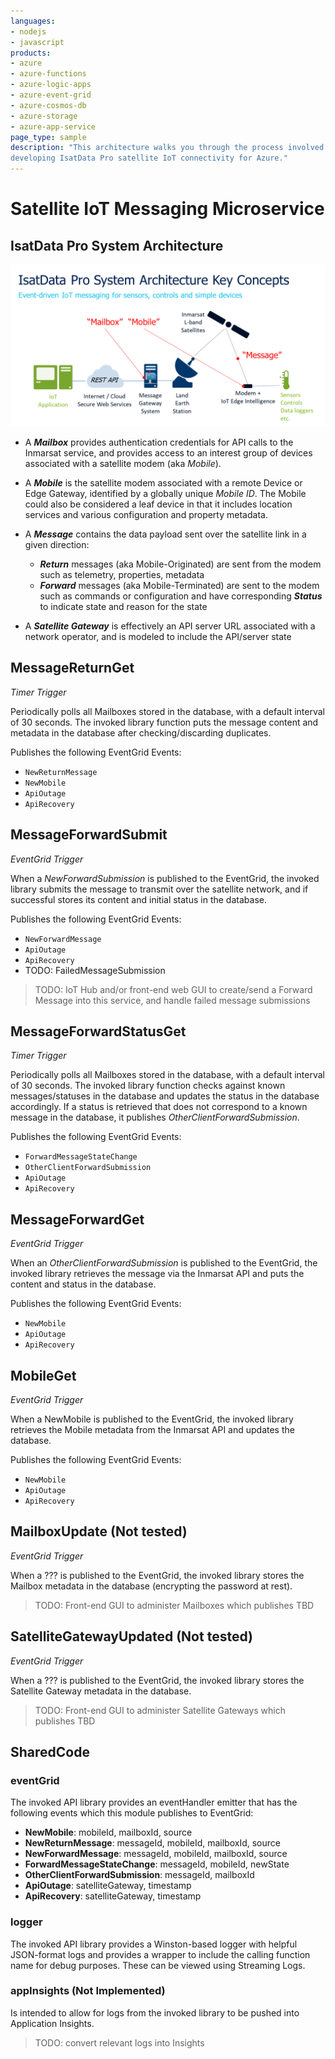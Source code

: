 ```yaml
---
languages:
- nodejs
- javascript
products:
- azure
- azure-functions
- azure-logic-apps
- azure-event-grid
- azure-cosmos-db
- azure-storage
- azure-app-service
page_type: sample
description: "This architecture walks you through the process involved in 
developing IsatData Pro satellite IoT connectivity for Azure."
---
```


# Satellite IoT Messaging Microservice

## IsatData Pro System Architecture

![IsatData Pro System Architecture](docs/media/idp-architecture.png)

* A ***Mailbox*** provides authentication credentials for API calls to the 
Inmarsat service, and provides access to an interest group of devices associated 
with a satellite modem (aka *Mobile*).

* A ***Mobile*** is the satellite modem associated with a remote Device or Edge 
Gateway, identified by a globally unique *Mobile ID*.  The Mobile could also be 
considered a leaf device in that it includes location services and various 
configuration and property metadata.

* A ***Message*** contains the data payload sent over the satellite link in a 
given direction:
  * ***Return*** messages (aka Mobile-Originated) are sent from the modem 
  such as telemetry, properties, metadata
  * ***Forward*** messages (aka Mobile-Terminated) are sent to the modem such 
  as commands or configuration and have corresponding ***Status*** to indicate 
  state and reason for the state

* A ***Satellite Gateway*** is effectively an API server URL associated with a 
network operator, and is modeled to include the API/server state

## MessageReturnGet
*Timer Trigger*

Periodically polls all Mailboxes stored in the database, with a default interval 
of 30 seconds. The invoked library function puts the message content and 
metadata in the database after checking/discarding duplicates.

Publishes the following EventGrid Events:
* ``NewReturnMessage``
* ``NewMobile``
* ``ApiOutage``
* ``ApiRecovery``

## MessageForwardSubmit
*EventGrid Trigger*

When a *NewForwardSubmission* is published to the EventGrid, the invoked library 
submits the message to transmit over the satellite network, and if successful 
stores its content and initial status in the database.

Publishes the following EventGrid Events:
* ``NewForwardMessage``
* ``ApiOutage``
* ``ApiRecovery``
* TODO: FailedMessageSubmission

> TODO: IoT Hub and/or front-end web GUI to create/send a Forward Message into 
this service, and handle failed message submissions

## MessageForwardStatusGet
*Timer Trigger*

Periodically polls all Mailboxes stored in the database, with a default interval 
of 30 seconds.  The invoked library function checks against known 
messages/statuses in the database and updates the status in the database 
accordingly.  If a status is retrieved that does not correspond to a known 
message in the database, it publishes *OtherClientForwardSubmission*.

Publishes the following EventGrid Events:
* ``ForwardMessageStateChange``
* ``OtherClientForwardSubmission``
* ``ApiOutage``
* ``ApiRecovery``

## MessageForwardGet
*EventGrid Trigger*

When an *OtherClientForwardSubmission* is published to the EventGrid, the 
invoked library retrieves the message via the Inmarsat API and puts the content 
and status in the database.

Publishes the following EventGrid Events:
* ``NewMobile``
* ``ApiOutage``
* ``ApiRecovery``

## MobileGet
*EventGrid Trigger*

When a NewMobile is published to the EventGrid, the invoked library retrieves 
the Mobile metadata from the Inmarsat API and updates the database.

Publishes the following EventGrid Events:
* ``NewMobile``
* ``ApiOutage``
* ``ApiRecovery``

## MailboxUpdate (Not tested)
*EventGrid Trigger*

When a ??? is published to the EventGrid, the invoked library stores the Mailbox 
metadata in the database (encrypting the password at rest).

> TODO: Front-end GUI to administer Mailboxes which publishes TBD

## SatelliteGatewayUpdated (Not tested)
*EventGrid Trigger*

When a ??? is published to the EventGrid, the invoked library stores the 
Satellite Gateway metadata in the database.

> TODO: Front-end GUI to administer Satellite Gateways which publishes TBD

## SharedCode

### eventGrid
The invoked API library provides an eventHandler emitter that has the 
following events which this module publishes to EventGrid:
  * **NewMobile**: mobileId, mailboxId, source
  * **NewReturnMessage**: messageId, mobileId, mailboxId, source
  * **NewForwardMessage**: messageId, mobileId, mailboxId, source
  * **ForwardMessageStateChange**: messageId, mobileId, newState
  * **OtherClientForwardSubmission**: messageId, mailboxId
  * **ApiOutage**: satelliteGateway, timestamp
  * **ApiRecovery**: satelliteGateway, timestamp

### logger
The invoked API library provides a Winston-based logger with helpful JSON-format 
logs and provides a wrapper to include the calling function name for debug 
purposes.  These can be viewed using Streaming Logs.

### appInsights (Not Implemented)
Is intended to allow for logs from the invoked library to be pushed into 
Application Insights.

> TODO: convert relevant logs into Insights